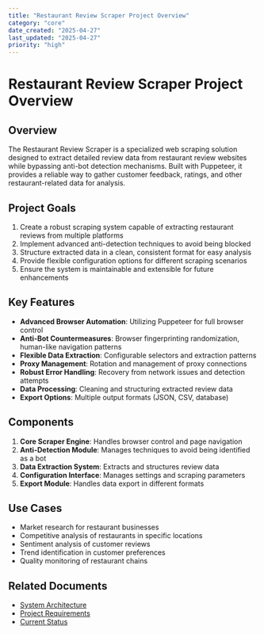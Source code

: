 ```yaml
---
title: "Restaurant Review Scraper Project Overview"
category: "core"
date_created: "2025-04-27"
last_updated: "2025-04-27"
priority: "high"
---
```


# Restaurant Review Scraper Project Overview

## Overview

The Restaurant Review Scraper is a specialized web scraping solution designed to extract detailed review data from restaurant review websites while bypassing anti-bot detection mechanisms. Built with Puppeteer, it provides a reliable way to gather customer feedback, ratings, and other restaurant-related data for analysis.

## Project Goals

1. Create a robust scraping system capable of extracting restaurant reviews from multiple platforms
2. Implement advanced anti-detection techniques to avoid being blocked
3. Structure extracted data in a clean, consistent format for easy analysis
4. Provide flexible configuration options for different scraping scenarios
5. Ensure the system is maintainable and extensible for future enhancements

## Key Features

- **Advanced Browser Automation**: Utilizing Puppeteer for full browser control
- **Anti-Bot Countermeasures**: Browser fingerprinting randomization, human-like navigation patterns
- **Flexible Data Extraction**: Configurable selectors and extraction patterns
- **Proxy Management**: Rotation and management of proxy connections
- **Robust Error Handling**: Recovery from network issues and detection attempts
- **Data Processing**: Cleaning and structuring extracted review data
- **Export Options**: Multiple output formats (JSON, CSV, database)

## Components

1. **Core Scraper Engine**: Handles browser control and page navigation
2. **Anti-Detection Module**: Manages techniques to avoid being identified as a bot
3. **Data Extraction System**: Extracts and structures review data
4. **Configuration Interface**: Manages settings and scraping parameters
5. **Export Module**: Handles data export in different formats

## Use Cases

- Market research for restaurant businesses
- Competitive analysis of restaurants in specific locations
- Sentiment analysis of customer reviews
- Trend identification in customer preferences
- Quality monitoring of restaurant chains

## Related Documents

- [System Architecture](architecture.md)
- [Project Requirements](requirements.md)
- [Current Status](current_status.md)
